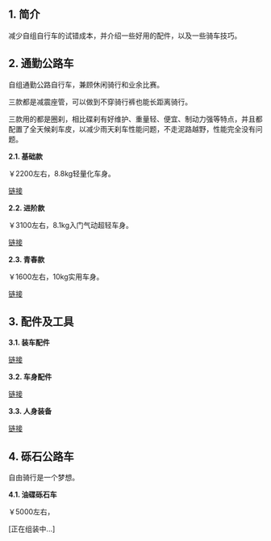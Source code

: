 ## 1. 简介

减少自组自行车的试错成本，并介绍一些好用的配件，以及一些骑车技巧。

## 2. 通勤公路车

自组通勤公路自行车，兼顾休闲骑行和业余比赛。

三款都是减震座管，可以做到不穿骑行裤也能长距离骑行。

三款用的都是圈刹，相比碟刹有好维护、重量轻、便宜、制动力强等特点，并且都配置了全天候刹车皮，以减少雨天刹车性能问题，不走泥路越野，性能完全没有问题。

**2.1. 基础款**

￥2200左右，8.8kg轻量化车身。

[链接](https://gitee.com/kukela/commuter-bike/blob/master/RoadBike/基础通勤.md)

**2.2. 进阶款**

￥3100左右，8.1kg入门气动超轻车身。

[链接](https://gitee.com/kukela/commuter-bike/blob/master/RoadBike/进阶通勤.md)

**2.3. 青春款**

￥1600左右，10kg实用车身。

[链接](https://gitee.com/kukela/commuter-bike/blob/master/RoadBike/青春通勤.md)

## 3. 配件及工具

**3.1. 装车配件**

[链接](https://gitee.com/kukela/commuter-bike/blob/master/Tools/装车配件.md)

**3.2. 车身配件**

[链接](https://gitee.com/kukela/commuter-bike/blob/master/Tools/车身配件.md)

**3.3. 人身装备**

[链接](https://gitee.com/kukela/commuter-bike/blob/master/Tools/人身装备.md)

## 4. 砾石公路车

自由骑行是一个梦想。

**4.1. 油碟砾石车**

￥5000左右，

[正在组装中...]
